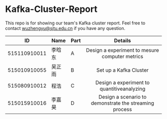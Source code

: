 # Kafka-Cluster-Report

This repo is for showing our team's Kafka cluster report. Feel free to contact wuzhengyu@sjtu.edu.cn if you have any question.


| ID           | Name   | Part |                         Details                        |
|--------------|--------|------|:------------------------------------------------------:|
| 515110910011 | 李晗东 |   A  |     Design a experiment to mesure computer metrics     |
| 515010910055 | 吴正雨 |   B  |                 Set up a Kafka Cluster                 |
| 515080910012 |  程浩  |   C  |       Design a experiment to quantitiveanalyzing       |
| 515015910016 | 李嘉昊 |   D  | Design a scenario to demonstrate the streaming process |
